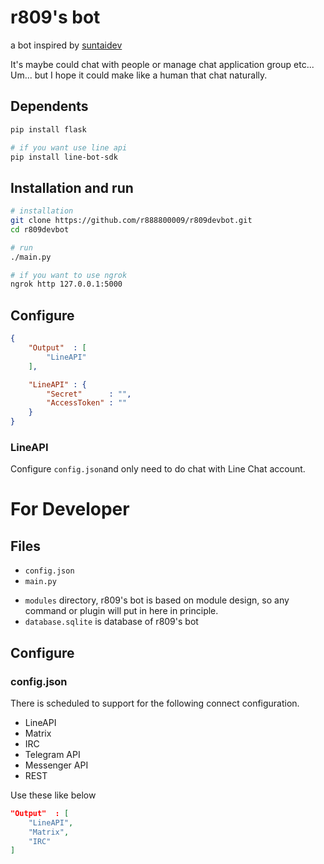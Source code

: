 # r809's bot
a bot inspired by [suntaidev](https://github.com/moontai0724/suntaidev)

It's maybe could chat with people or manage chat application group etc...
Um... but I hope it could make like a human that chat naturally.

## Dependents
``` bash
pip install flask   

# if you want use line api
pip install line-bot-sdk
```

## Installation and run
``` bash
# installation
git clone https://github.com/r888800009/r809devbot.git
cd r809devbot

# run
./main.py

# if you want to use ngrok
ngrok http 127.0.0.1:5000
```

## Configure
``` Json
{
    "Output"  : [
        "LineAPI"
    ],

    "LineAPI" : {
        "Secret"      : "",
        "AccessToken" : ""
    }
}

```

### LineAPI
Configure `config.json`and only need to do chat with Line Chat account.

###

# For Developer
## Files
- `config.json`
- `main.py`
<!-- - `core` is a source code of core of r809's bot -->
- `modules` directory, r809's bot is based on module design,
so any command or plugin will put in here in principle.
- `database.sqlite` is database of r809's bot 

## Configure
### config.json
There is  scheduled to support for the following connect configuration.
- LineAPI
- Matrix
- IRC
- Telegram API
- Messenger API
- REST

Use these like below
``` Json
"Output"  : [
    "LineAPI",
    "Matrix",
    "IRC"
]
```
